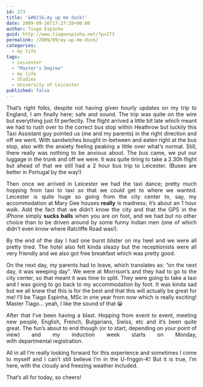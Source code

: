 ```yaml
---
id: 273
title: '&#8216;Ay up me duck!'
date: 2009-09-26T17:27:28+00:00
author: Tiago Espinha
guid: http://www.tiagoespinha.net/?p=273
permalink: /2009/09/ay-up-me-duck/
categories:
  - my life
tags:
  - Leicester
  - "Master's Degree"
  - my life
  - Studies
  - University of Leicester
published: false
---
```

<p style="text-align: justify;">
  That&#8217;s right folks, despite not having given hourly updates on my trip to England, I am finally here; safe and sound. The trip was quite on the wire but everything just fit perfectly. The flight arrived a little bit late which meant we had to rush over to the correct bus stop within Heathrow but luckily this Taxi Assistant guy pointed us (me and my parents) in the right direction and off we went. With sandwiches bought in-between and eaten right at the bus stop, also with the anxiety feeling peaking a little over what&#8217;s normal. Still, there really was nothing to be anxious about. The bus came, we put our luggage in the trunk and off we were. It was quite tiring to take a 2.30h flight but ahead of that we still had a 2 hour bus trip to Leicester. (Buses are better in Portugal by the way!)
</p>

<p style="text-align: justify;">
  Then once we arrived in Leicester we had the taxi dance; pretty much hopping from taxi to taxi so that we could get to where we wanted. Leicester is quite huge so going from the city center to, say, my accommodation at Mary Gee houses <strong>really</strong> is madness; it&#8217;s about an 1 hour walk. Add the fact that we didn&#8217;t know the city and that the GPS in the iPhone simply <strong>sucks balls</strong> when you are on foot, and we had but no other choice than to be driven around by some funny Indian men (one of which didn&#8217;t even know where Ratcliffe Road was!).
</p>

<p style="text-align: justify;">
  By the end of the day I had one burst blister on my heel and we were all pretty tired. The hotel also felt kinda sleazy but the receptionists were all very friendly and we also got free breakfast which was pretty good.
</p>

<p style="text-align: justify;">
  On the next day, my parents had to leave, which translates as: &#8220;on the next day, it was weeping day&#8221;. We were at Morrison&#8217;s and they had to go to the city center, so that meant it was time to split. They were going to take a taxi and I was going to go back to my accommodation by foot. It was kinda sad but we all knew that this is for the best and that this will actually be great for me! I&#8217;ll be Tiago Espinha, MSc in one year from now which is really exciting! Master Tiago&#8230; yeah, I like the sound of that 😀
</p>

<p style="text-align: justify;">
  After that I&#8217;ve been having a blast. Hopping from event to event, meeting new people, English, French, Bulgarians, Swiss, etc and it&#8217;s been quite great. The fun&#8217;s about to end though (or to start, depending on your point of view) and my induction week starts on Monday, with departmental registration.
</p>

<p style="text-align: justify;">
  All in all I&#8217;m really looking forward for this experience and sometimes I come to myself and I can&#8217;t still believe I&#8217;m in the U-friggin-K! But it is true, I&#8217;m here, with the cloudy and freezing weather included.
</p>

<p style="text-align: justify;">
  That&#8217;s all for today, so cheers!
</p>
